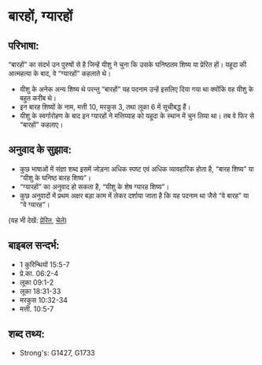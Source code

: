# बारहों, ग्यारहों #

## परिभाषा: ##

“बारहों” का संदर्भ उन पुरुषों से है जिन्हें यीशु ने चुना कि उसके घनिष्ठतम शिष्य या प्रेरित हों। यहूदा की आत्महत्या के बाद, वे “ग्यारहों” कहलाते थे।

* यीशु के अनेक अन्य शिष्य थे परन्तु “बारहों” यह पदनाम उन्हें इसलिए दिया गया था क्योंकि वह यीशु के बहुत करीब थे।
* इन बारह शिष्यों के नाम, मत्ती 10, मरकुस 3, तथा लूका 6 में सूचीबद्ध हैं।
* यीशु के स्वर्गारोहण के बाद इन ग्यारहों ने मत्तिय्याह को यहूदा के स्थान में चुन लिया था। तब वे फिर से “बारहों” कहलाए।

## अनुवाद के सुझाव: ##

* कुछ भाषाओं में संज्ञा शब्द इसमें जोड़ना अधिक स्पष्ट एवं अधिक व्यावहारिक होता है, “बारह शिष्य” या “यीशु के घनिष्ठ बारह शिष्य”।
* “ग्यारहों” का अनुवाद हो सकता है, “यीशु के शेष ग्यारह शिष्य”।
* कुछ अनुवादों में प्रथम अक्षर बड़ा काम में लेकर दर्शाया जाता है कि यह पदनाम था जैसे “वे बारह” या “वे ग्यारह”।

(यह भी देखें: [प्रेरित](../apostle.md), [चेले](../disciple.md))

## बाइबल सन्दर्भ: ##

* 1 कुरिन्थियों 15:5-7
* प्रे.का. 06:2-4
* लूका 09:1-2
* लूका 18:31-33
* मरकुस 10:32-34
* मत्ती. 10:5-7

## शब्द तथ्य: ##

* Strong's: G1427, G1733
